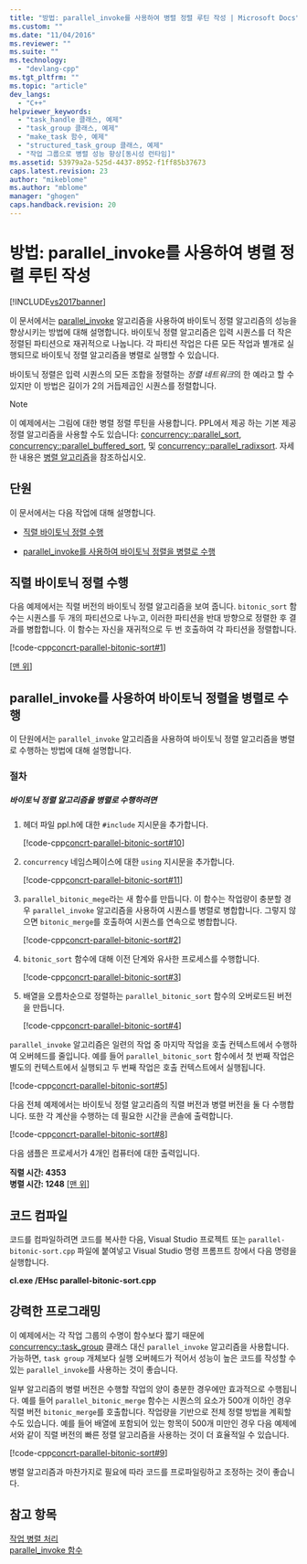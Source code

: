 ```yaml
---
title: "방법: parallel_invoke를 사용하여 병렬 정렬 루틴 작성 | Microsoft Docs"
ms.custom: ""
ms.date: "11/04/2016"
ms.reviewer: ""
ms.suite: ""
ms.technology: 
  - "devlang-cpp"
ms.tgt_pltfrm: ""
ms.topic: "article"
dev_langs: 
  - "C++"
helpviewer_keywords: 
  - "task_handle 클래스, 예제"
  - "task_group 클래스, 예제"
  - "make_task 함수, 예제"
  - "structured_task_group 클래스, 예제"
  - "작업 그룹으로 병렬 성능 향상[동시성 런타임]"
ms.assetid: 53979a2a-525d-4437-8952-f1ff85b37673
caps.latest.revision: 23
author: "mikeblome"
ms.author: "mblome"
manager: "ghogen"
caps.handback.revision: 20
---
```

# 방법: parallel_invoke를 사용하여 병렬 정렬 루틴 작성
[!INCLUDE[vs2017banner](../../assembler/inline/includes/vs2017banner.md)]

이 문서에서는 [parallel\_invoke](../Topic/parallel_invoke%20Function.md) 알고리즘을 사용하여 바이토닉 정렬 알고리즘의 성능을 향상시키는 방법에 대해 설명합니다.  바이토닉 정렬 알고리즘은 입력 시퀀스를 더 작은 정렬된 파티션으로 재귀적으로 나눕니다.  각 파티션 작업은 다른 모든 작업과 별개로 실행되므로 바이토닉 정렬 알고리즘을 병렬로 실행할 수 있습니다.  
  
 바이토닉 정렬은 입력 시퀀스의 모든 조합을 정렬하는 *정렬 네트워크*의 한 예라고 할 수 있지만 이 방법은 길이가 2의 거듭제곱인 시퀀스를 정렬합니다.  
  
> [!NOTE]
>  이 예제에서는 그림에 대한 병렬 정렬 루틴을 사용합니다.  PPL에서 제공 하는 기본 제공 정렬 알고리즘을 사용할 수도 있습니다:  [concurrency::parallel\_sort](../Topic/parallel_sort%20Function.md),  [concurrency::parallel\_buffered\_sort](../Topic/parallel_buffered_sort%20Function.md), 및  [concurrency::parallel\_radixsort](../Topic/parallel_radixsort%20Function.md).  자세한 내용은 [병렬 알고리즘](../../parallel/concrt/parallel-algorithms.md)을 참조하십시오.  
  
##  <a name="top"></a> 단원  
 이 문서에서는 다음 작업에 대해 설명합니다.  
  
-   [직렬 바이토닉 정렬 수행](#serial)  
  
-   [parallel\_invoke를 사용하여 바이토닉 정렬을 병렬로 수행](#parallel)  
  
##  <a name="serial"></a> 직렬 바이토닉 정렬 수행  
 다음 예제에서는 직렬 버전의 바이토닉 정렬 알고리즘을 보여 줍니다.  `bitonic_sort` 함수는 시퀀스를 두 개의 파티션으로 나누고, 이러한 파티션을 반대 방향으로 정렬한 후 결과를 병합합니다.  이 함수는 자신을 재귀적으로 두 번 호출하여 각 파티션을 정렬합니다.  
  
 [!code-cpp[concrt-parallel-bitonic-sort#1](../../parallel/concrt/codesnippet/CPP/how-to-use-parallel-invoke-to-write-a-parallel-sort-routine_1.cpp)]  
  
 \[[맨 위](#top)\]  
  
##  <a name="parallel"></a> parallel\_invoke를 사용하여 바이토닉 정렬을 병렬로 수행  
 이 단원에서는 `parallel_invoke` 알고리즘을 사용하여 바이토닉 정렬 알고리즘을 병렬로 수행하는 방법에 대해 설명합니다.  
  
### 절차  
  
##### 바이토닉 정렬 알고리즘을 병렬로 수행하려면  
  
1.  헤더 파일 ppl.h에 대한 `#include` 지시문을 추가합니다.  
  
     [!code-cpp[concrt-parallel-bitonic-sort#10](../../parallel/concrt/codesnippet/CPP/how-to-use-parallel-invoke-to-write-a-parallel-sort-routine_2.cpp)]  
  
2.  `concurrency` 네임스페이스에 대한 `using` 지시문을 추가합니다.  
  
     [!code-cpp[concrt-parallel-bitonic-sort#11](../../parallel/concrt/codesnippet/CPP/how-to-use-parallel-invoke-to-write-a-parallel-sort-routine_3.cpp)]  
  
3.  `parallel_bitonic_mege`라는 새 함수를 만듭니다. 이 함수는 작업량이 충분할 경우 `parallel_invoke` 알고리즘을 사용하여 시퀀스를 병렬로 병합합니다.  그렇지 않으면 `bitonic_merge`를 호출하여 시퀀스를 연속으로 병합합니다.  
  
     [!code-cpp[concrt-parallel-bitonic-sort#2](../../parallel/concrt/codesnippet/CPP/how-to-use-parallel-invoke-to-write-a-parallel-sort-routine_4.cpp)]  
  
4.  `bitonic_sort` 함수에 대해 이전 단계와 유사한 프로세스를 수행합니다.  
  
     [!code-cpp[concrt-parallel-bitonic-sort#3](../../parallel/concrt/codesnippet/CPP/how-to-use-parallel-invoke-to-write-a-parallel-sort-routine_5.cpp)]  
  
5.  배열을 오름차순으로 정렬하는 `parallel_bitonic_sort` 함수의 오버로드된 버전을 만듭니다.  
  
     [!code-cpp[concrt-parallel-bitonic-sort#4](../../parallel/concrt/codesnippet/CPP/how-to-use-parallel-invoke-to-write-a-parallel-sort-routine_6.cpp)]  
  
 `parallel_invoke` 알고리즘은 일련의 작업 중 마지막 작업을 호출 컨텍스트에서 수행하여 오버헤드를 줄입니다.  예를 들어 `parallel_bitonic_sort` 함수에서 첫 번째 작업은 별도의 컨텍스트에서 실행되고 두 번째 작업은 호출 컨텍스트에서 실행됩니다.  
  
 [!code-cpp[concrt-parallel-bitonic-sort#5](../../parallel/concrt/codesnippet/CPP/how-to-use-parallel-invoke-to-write-a-parallel-sort-routine_7.cpp)]  
  
 다음 전체 예제에서는 바이토닉 정렬 알고리즘의 직렬 버전과 병렬 버전을 둘 다 수행합니다.  또한 각 계산을 수행하는 데 필요한 시간을 콘솔에 출력합니다.  
  
 [!code-cpp[concrt-parallel-bitonic-sort#8](../../parallel/concrt/codesnippet/CPP/how-to-use-parallel-invoke-to-write-a-parallel-sort-routine_8.cpp)]  
  
 다음 샘플은 프로세서가 4개인 컴퓨터에 대한 출력입니다.  
  
  **직렬 시간: 4353**  
**병렬 시간: 1248** \[[맨 위](#top)\]  
  
## 코드 컴파일  
 코드를 컴파일하려면 코드를 복사한 다음, Visual Studio 프로젝트 또는 `parallel-bitonic-sort.cpp` 파일에 붙여넣고 Visual Studio 명령 프롬프트 창에서 다음 명령을 실행합니다.  
  
 **cl.exe \/EHsc parallel\-bitonic\-sort.cpp**  
  
## 강력한 프로그래밍  
 이 예제에서는 각 작업 그룹의 수명이 함수보다 짧기 때문에 [concurrency::task\_group](../Topic/task_group%20Class.md) 클래스 대신 `parallel_invoke` 알고리즘을 사용합니다.  가능하면, `task group` 개체보다 실행 오버헤드가 적어서 성능이 높은 코드를 작성할 수 있는 `parallel_invoke`를 사용하는 것이 좋습니다.  
  
 일부 알고리즘의 병렬 버전은 수행할 작업의 양이 충분한 경우에만 효과적으로 수행됩니다.  예를 들어 `parallel_bitonic_merge` 함수는 시퀀스의 요소가 500개 이하인 경우 직렬 버전 `bitonic_merge`를 호출합니다.  작업량을 기반으로 전체 정렬 방법을 계획할 수도 있습니다.  예를 들어 배열에 포함되어 있는 항목이 500개 미만인 경우 다음 예제에서와 같이 직렬 버전의 빠른 정렬 알고리즘을 사용하는 것이 더 효율적일 수 있습니다.  
  
 [!code-cpp[concrt-parallel-bitonic-sort#9](../../parallel/concrt/codesnippet/CPP/how-to-use-parallel-invoke-to-write-a-parallel-sort-routine_9.cpp)]  
  
 병렬 알고리즘과 마찬가지로 필요에 따라 코드를 프로파일링하고 조정하는 것이 좋습니다.  
  
## 참고 항목  
 [작업 병렬 처리](../../parallel/concrt/task-parallelism-concurrency-runtime.md)   
 [parallel\_invoke 함수](../Topic/parallel_invoke%20Function.md)